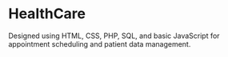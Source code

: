 # HealthCare
Designed using HTML, CSS, PHP, SQL, and basic JavaScript for appointment scheduling and patient data management.
